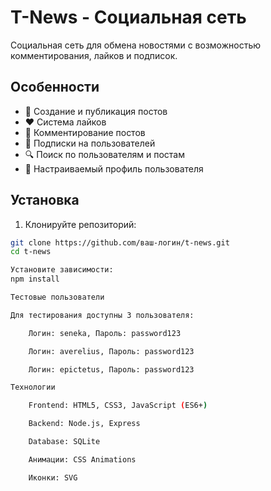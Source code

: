 # T-News - Социальная сеть

Социальная сеть для обмена новостями с возможностью комментирования, лайков и подписок.

## Особенности

- 📝 Создание и публикация постов
- ❤️ Система лайков
- 💬 Комментирование постов
- 👥 Подписки на пользователей
- 🔍 Поиск по пользователям и постам
- 👤 Настраиваемый профиль пользователя

## Установка

1. Клонируйте репозиторий:
```bash
git clone https://github.com/ваш-логин/t-news.git
cd t-news

Установите зависимости:
npm install

Тестовые пользователи

Для тестирования доступны 3 пользователя:

    Логин: seneka, Пароль: password123

    Логин: averelius, Пароль: password123

    Логин: epictetus, Пароль: password123

Технологии

    Frontend: HTML5, CSS3, JavaScript (ES6+)

    Backend: Node.js, Express

    Database: SQLite

    Анимации: CSS Animations

    Иконки: SVG

